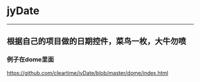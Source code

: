 # jyDate
***

## 根据自己的项目做的日期控件，菜鸟一枚，大牛勿喷

### 例子在dome里面
<https://github.com/cleartime/jyDate/blob/master/dome/index.html>